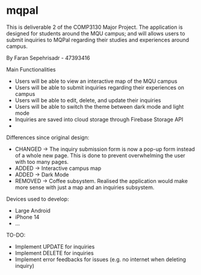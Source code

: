 # mqpal

This is deliverable 2 of the COMP3130 Major Project. The application is designed for students around the MQU campus; and will allows users to submit inquiries to MQPal regarding their studies and experiences around campus.

By Faran Sepehrisadr - 47393416


Main Functionalities
 - Users will be able to view an interactive map of the MQU campus
 - Users will be able to submit inquiries regarding their experiences on campus
 - Users will be able to edit, delete, and update their inquiries
 - Users will be able to switch the theme between dark mode and light mode
 - Inquiries are saved into cloud storage through Firebase Storage API
 - 

Differences since original design:
 - CHANGED -> The inquiry submission form is now a pop-up form instead of a whole new page. This is done to prevent overwhelming the user with too many pages.
 - ADDED -> Interactive campus map
 - ADDED -> Dark Mode
 - REMOVED -> Coffee subsystem. Realised the application would make more sense with just a map and an inquiries subsystem.

Devices used to develop:
 - Large Android
 - iPhone 14
 - ... 

TO-DO:
 - Implement UPDATE for inquiries
 - Implement DELETE for inquiries
 - Implement error feedbacks for issues (e.g. no internet when deleting inquiry)
 
